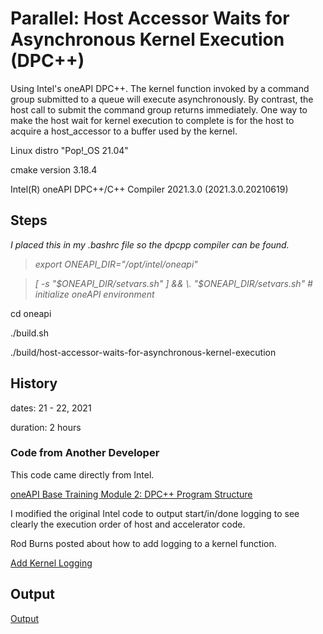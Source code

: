 # Parallel: Host Accessor Waits for Asynchronous Kernel Execution (DPC++)

Using Intel's oneAPI DPC++.  The kernel function invoked by a command group submitted to a queue will execute asynchronously.  By contrast, the host call to submit the command group returns immediately.  One way to make the host wait for kernel execution to complete is for the host to acquire a host_accessor to a buffer used by the kernel.

Linux distro "Pop!_OS 21.04"

cmake version 3.18.4

Intel(R) oneAPI DPC++/C++ Compiler 2021.3.0 (2021.3.0.20210619)

## Steps

*I placed this in my .bashrc file so the dpcpp compiler can be found.*

> *export ONEAPI_DIR="/opt/intel/oneapi"*

> *[ -s "$ONEAPI_DIR/setvars.sh" ] && \. "$ONEAPI_DIR/setvars.sh"  # initialize oneAPI environment*

cd oneapi

./build.sh

./build/host-accessor-waits-for-asynchronous-kernel-execution

## History

dates: 21 - 22, 2021

duration: 2 hours

### Code from Another Developer

This code came directly from Intel.

[oneAPI Base Training Module 2: DPC++ Program Structure](https://devcloud.intel.com/oneapi/get_started/baseTrainingModules/)

I modified the original Intel code to output start/in/done logging to see clearly the execution order of host and accelerator code.

Rod Burns posted about how to add logging to a kernel function.

[Add Kernel Logging](https://stackoverflow.com/questions/59064283/how-to-print-inside-sycl-parallel-for-kernel)

## Output

[Output](https://github.com/TallDave67/parallel-host-accessor-waits-for-asynchronous-kernel-execution/blob/main/oneapi/output.txt)

